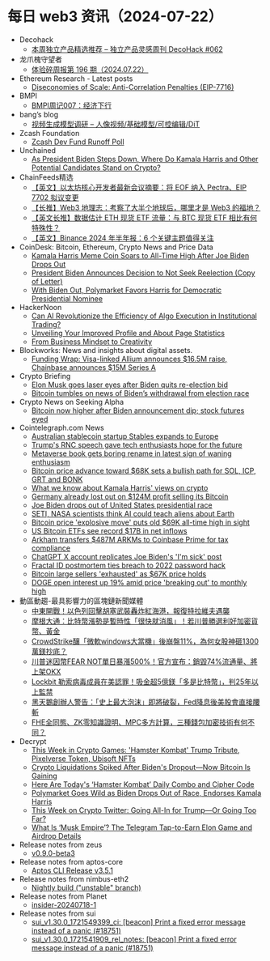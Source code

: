 # 每日 web3 资讯（2024-07-22）

- Decohack
  - [本周独立产品精选推荐 – 独立产品灵感周刊 DecoHack #062](https://www.decohack.com/Post/1566)
- 龙爪槐守望者
  - [体验碎周报第 196 期（2024.07.22）](https://www.ftium4.com/ux-weekly-196.html)
- Ethereum Research - Latest posts
  - [Diseconomies of Scale: Anti-Correlation Penalties (EIP-7716)](https://ethresear.ch/t/diseconomies-of-scale-anti-correlation-penalties-eip-7716/20114#post_2)
- BMPI
  - [BMPI周记007：经济下行](https://www.bmpi.dev/weeklies/20240721/)
- bang’s blog
  - [视频生成模型调研 – 人像视频/基础模型/可控编辑/DiT](http://blog.cnbang.net/tech/3950/)
- Zcash Foundation
  - [Zcash Dev Fund Runoff Poll](https://zfnd.org/zcash-dev-fund-runoff-poll-july-2024/)
- Unchained
  - [As President Biden Steps Down, Where Do Kamala Harris and Other Potential Candidates Stand on Crypto?](https://unchainedcrypto.com/as-president-biden-steps-down-where-do-kamala-harris-and-other-potential-candidates-stand-on-crypto/)
- ChainFeeds精选
  - [【英文】以太坊核心开发者最新会议摘要：将 EOF 纳入 Pectra、EIP 7702 拟议变更](https://www.chainfeeds.xyz/feed/detail/014456d7-c22f-49bd-921a-6b8700500c94)
  - [【长推】Web3 地理志：考察了大半个地球后，哪里才是 Web3 的福地？](https://www.chainfeeds.xyz/feed/detail/34b2da1e-f8fc-4add-96f7-f39257f40a6e)
  - [【英文长推】数据估计 ETH 现货 ETF 流量：与 BTC 现货 ETF 相比有何特殊性？](https://www.chainfeeds.xyz/feed/detail/987eb923-091e-4979-b49f-2f2d46d9bb1b)
  - [【英文】Binance 2024 年半年报：6 个关键主题值得关注](https://www.chainfeeds.xyz/feed/detail/1cac8acd-2ca5-4f35-bef5-5c17f2fc8de9)
- CoinDesk: Bitcoin, Ethereum, Crypto News and Price Data
  - [Kamala Harris Meme Coin Soars to All-Time High After Joe Biden Drops Out](https://www.coindesk.com/markets/2024/07/21/kamala-harris-meme-coin-soars-to-all-time-high-after-joe-biden-drops-out/?utm_medium=referral&utm_source=rss&utm_campaign=headlines)
  - [President Biden Announces Decision to Not Seek Reelection (Copy of Letter)](https://www.coindesk.com/policy/2024/07/21/president-biden-announces-decision-to-not-seek-reelection-copy-of-letter/?utm_medium=referral&utm_source=rss&utm_campaign=headlines)
  - [With Biden Out, Polymarket Favors Harris for Democratic Presidential Nominee](https://www.coindesk.com/policy/2024/07/21/with-biden-out-polymarket-favors-harris-for-democratic-presidential-nominee/?utm_medium=referral&utm_source=rss&utm_campaign=headlines)
- HackerNoon
  - [Can AI Revolutionize the Efficiency of Algo Execution in Institutional Trading?](https://hackernoon.com/can-ai-revolutionize-the-efficiency-of-algo-execution-in-institutional-trading?source=rss)
  - [Unveiling Your Improved Profile and About Page Statistics](https://hackernoon.com/unveiling-your-improved-profile-and-about-page-statistics?source=rss)
  - [From Business Mindset to Creativity](https://hackernoon.com/from-business-mindset-to-creativity?source=rss)
- Blockworks: News and insights about digital assets.
  - [Funding Wrap: Visa-linked Allium announces $16.5M raise, Chainbase announces $15M Series A](https://blockworks.co/news/visa-linked-allium-chainbase-fundraise-ai)
- Crypto Briefing
  - [Elon Musk goes laser eyes after Biden quits re-election bid](https://cryptobriefing.com/elon-musk-laser-eyes/)
  - [Bitcoin tumbles on news of Biden’s withdrawal from election race](https://cryptobriefing.com/joe-biden-2024-presidential-withdrawal-news/)
- Crypto News on Seeking Alpha
  - [Bitcoin now higher after Biden announcement dip; stock futures eyed](https://seekingalpha.com/news/4126060-bitcoin-steadies-after-biden-announcement-dip-stock-futures-eyed?utm_source=feed_news_crypto&utm_medium=referral&feed_item_type=news)
- Cointelegraph.com News
  - [Australian stablecoin startup Stables expands to Europe](https://cointelegraph.com/news/stablecoins-no-longer-for-crypto-natives-stables-co-founder?utm_source=rss_feed&utm_medium=rss&utm_campaign=rss_partner_inbound)
  - [Trump&#039;s RNC speech gave tech enthusiasts hope for the future](https://cointelegraph.com/news/trump-rnc-speech-gave-tech-enthusiasts-hope-future?utm_source=rss_feed&utm_medium=rss&utm_campaign=rss_partner_inbound)
  - [Metaverse book gets boring rename in latest sign of waning enthusiasm](https://cointelegraph.com/news/metaverse-book-gets-boring-rename-artificial-intelligence?utm_source=rss_feed&utm_medium=rss&utm_campaign=rss_partner_inbound)
  - [Bitcoin price advance toward $68K sets a bullish path for SOL, ICP, GRT and BONK](https://cointelegraph.com/news/bitcoin-price-advance-toward-68k-sets-a-bullish-path-for-sol-icp-grt-and-bonk?utm_source=rss_feed&utm_medium=rss&utm_campaign=rss_partner_inbound)
  - [What we know about Kamala Harris&#039; views on crypto](https://cointelegraph.com/news/what-we-know-about-kamala-harris-views-on-crypto?utm_source=rss_feed&utm_medium=rss&utm_campaign=rss_partner_inbound)
  - [Germany already lost out on $124M profit selling its Bitcoin](https://cointelegraph.com/news/germany-lost-124m-profit-selling-bitcoin?utm_source=rss_feed&utm_medium=rss&utm_campaign=rss_partner_inbound)
  - [Joe Biden drops out of United States presidential race](https://cointelegraph.com/news/joe-biden-withdraws-united-states-presidential-race?utm_source=rss_feed&utm_medium=rss&utm_campaign=rss_partner_inbound)
  - [SETI, NASA scientists think AI could teach aliens about Earth](https://cointelegraph.com/news/seti-nasa-scientists-think-ai-artificial-intelligence-teach-aliens-earth?utm_source=rss_feed&utm_medium=rss&utm_campaign=rss_partner_inbound)
  - [Bitcoin price &#039;explosive move&#039; puts old $69K all-time high in sight](https://cointelegraph.com/news/bitcoin-price-explosive-old-69k-all-time-high-in-sight?utm_source=rss_feed&utm_medium=rss&utm_campaign=rss_partner_inbound)
  - [US Bitcoin ETFs see record $17B in net inflows](https://cointelegraph.com/news/us-bitcoin-spot-etfs-17-billion-net-inflows?utm_source=rss_feed&utm_medium=rss&utm_campaign=rss_partner_inbound)
  - [Arkham transfers $487M ARKMs to Coinbase Prime for tax compliance](https://cointelegraph.com/news/arkham-transfers-304-million-arkm-coinbase-prime-custody?utm_source=rss_feed&utm_medium=rss&utm_campaign=rss_partner_inbound)
  - [ChatGPT X account replicates Joe Biden&#039;s &#039;I&#039;m sick&#039; post](https://cointelegraph.com/news/chatgpt-openai-x-united-states-joe-biden?utm_source=rss_feed&utm_medium=rss&utm_campaign=rss_partner_inbound)
  - [Fractal ID postmortem ties breach to 2022 password hack](https://cointelegraph.com/news/fractal-id-data-breach-2022-password-reuse?utm_source=rss_feed&utm_medium=rss&utm_campaign=rss_partner_inbound)
  - [Bitcoin large sellers &#039;exhausted&#039; as $67K price holds](https://cointelegraph.com/news/bitcoin-btc-large-investors-price-analyst?utm_source=rss_feed&utm_medium=rss&utm_campaign=rss_partner_inbound)
  - [DOGE open interest up 19% amid price &#039;breaking out&#039; to monthly high](https://cointelegraph.com/news/doge-price-open-interest-high-cryptocurrency-traders?utm_source=rss_feed&utm_medium=rss&utm_campaign=rss_partner_inbound)
- 動區動趨-最具影響力的區塊鏈新聞媒體
  - [中東開戰！以色列回擊胡塞武裝轟炸紅海港，報復特拉維夫遇襲](https://www.blocktempo.com/israel-strikes-houthis-in-yemen/)
  - [摩根大通：比特幣漲勢是暫時性「很快就消風」！若川普勝選利好加密貨幣、黃金](https://www.blocktempo.com/crypto-rebound-unlikely-to-be-long-lived/)
  - [CrowdStrike釀「微軟windows大當機」後崩盤11%，為何女股神砸1300萬鎂抄底？](https://www.blocktempo.com/cathie-woods-ark-buys-crowdstrike/)
  - [川普迷因幣FEAR NOT單日暴漲500%！官方宣布：銷毀74%流通量、將上架OKX](https://www.blocktempo.com/fearnot-coin-skyrocket/)
  - [Lockbit 勒索病毒成員在美認罪！吸金超5億鎂「多是比特幣」，判25年以上監禁](https://www.blocktempo.com/2-foreign-nationals-plead-guilty-in-lockbit-case/)
  - [黑天鵝創辦人警告：「史上最大泡沫」即將破裂，Fed降息後美股會直接腰斬](https://www.blocktempo.com/greatest-bubble-nearing-its-peak/)
  - [FHE全同態、ZK零知識證明、MPC多方計算，三種錢包加密技術有何不同？](https://www.blocktempo.com/comparing-three-cryptographic-technologies-fhe-vs-zk-vs-mpc/)
- Decrypt
  - [This Week in Crypto Games: 'Hamster Kombat' Trump Tribute, Pixelverse Token, Ubisoft NFTs](https://decrypt.co/240617/this-week-in-crypto-games-hamster-kombat-trump-pixelverse-ubisoft)
  - [Crypto Liquidations Spiked After Biden's Dropout—Now Bitcoin Is Gaining](https://decrypt.co/240791/liquidations-spiked-biden-dropout-bitcoin-price-gaining)
  - [Here Are Today's ‘Hamster Kombat’ Daily Combo and Cipher Code](https://decrypt.co/resources/todays-hamster-kombat-daily-combo-cipher-code)
  - [Polymarket Goes Wild as Biden Drops Out of Race, Endorses Kamala Harris](https://decrypt.co/240788/polymarket-goes-wild-biden-drops-out-endorses-kamala)
  - [This Week on Crypto Twitter: Going All-In for Trump—Or Going Too Far?](https://decrypt.co/240696/this-week-on-crypto-twitter-trump-support-crypto-leaders)
  - [What Is ‘Musk Empire’? The Telegram Tap-to-Earn Elon Game and Airdrop Details](https://decrypt.co/resources/what-is-musk-empire-telegram-elon-game-airdrop)
- Release notes from zeus
  - [v0.9.0-beta3](https://github.com/ZeusLN/zeus/releases/tag/v0.9.0-beta3)
- Release notes from aptos-core
  - [Aptos CLI Release v3.5.1](https://github.com/aptos-labs/aptos-core/releases/tag/aptos-cli-v3.5.1)
- Release notes from nimbus-eth2
  - [Nightly build ("unstable" branch)](https://github.com/status-im/nimbus-eth2/releases/tag/nightly)
- Release notes from Planet
  - [insider-20240718-1](https://github.com/Planetable/Planet/releases/tag/insider-20240718-1)
- Release notes from sui
  - [sui_v1.30.0_1721549399_ci: [beacon] Print a fixed error message instead of a panic (#18751)](https://github.com/MystenLabs/sui/releases/tag/sui_v1.30.0_1721549399_ci)
  - [sui_v1.30.0_1721541909_rel_notes: [beacon] Print a fixed error message instead of a panic (#18751)](https://github.com/MystenLabs/sui/releases/tag/sui_v1.30.0_1721541909_rel_notes)
